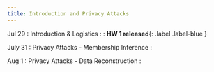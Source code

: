 ```yaml
---
title: Introduction and Privacy Attacks
---
```


Jul 29
: Introduction & Logistics
  : 
: **HW 1 released**{: .label .label-blue }

July 31
:  Privacy Attacks - Membership Inference
  : 

Aug 1
: Privacy Attacks - Data Reconstruction
  : 


